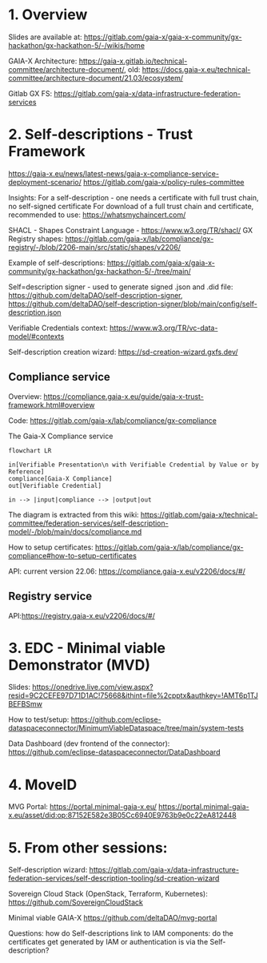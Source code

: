 # 1. Overview
Slides are available at: https://gitlab.com/gaia-x/gaia-x-community/gx-hackathon/gx-hackathon-5/-/wikis/home

GAIA-X Architecture: https://gaia-x.gitlab.io/technical-committee/architecture-document/, old: https://docs.gaia-x.eu/technical-committee/architecture-document/21.03/ecosystem/

Gitlab GX FS: https://gitlab.com/gaia-x/data-infrastructure-federation-services

# 2. Self-descriptions - Trust Framework

https://gaia-x.eu/news/latest-news/gaia-x-compliance-service-deployment-scenario/
https://gitlab.com/gaia-x/policy-rules-committee

Insights: For a self-description - one needs a certificate with full trust chain, no self-signed certificate
For download of a full trust chain and certificate, recommended to use: https://whatsmychaincert.com/

SHACL - Shapes Constraint Language - https://www.w3.org/TR/shacl/
GX Registry shapes: https://gitlab.com/gaia-x/lab/compliance/gx-registry/-/blob/2206-main/src/static/shapes/v2206/

Example of self-descriptions: https://gitlab.com/gaia-x/gaia-x-community/gx-hackathon/gx-hackathon-5/-/tree/main/

Self=description signer - used to generate signed .json and .did file: https://github.com/deltaDAO/self-description-signer, https://github.com/deltaDAO/self-description-signer/blob/main/config/self-description.json

Verifiable Credentials context: https://www.w3.org/TR/vc-data-model/#contexts

Self-description creation wizard: https://sd-creation-wizard.gxfs.dev/

## Compliance service
Overview: https://compliance.gaia-x.eu/guide/gaia-x-trust-framework.html#overview

Code: https://gitlab.com/gaia-x/lab/compliance/gx-compliance

The Gaia-X Compliance service

```mermaid
flowchart LR

in[Verifiable Presentation\n with Verifiable Credential by Value or by Reference]
compliance[Gaia-X Compliance]
out[Verifiable Credential]

in --> |input|compliance --> |output|out
```

The diagram is extracted from this wiki: https://gitlab.com/gaia-x/technical-committee/federation-services/self-description-model/-/blob/main/docs/compliance.md

How to setup certificates: https://gitlab.com/gaia-x/lab/compliance/gx-compliance#how-to-setup-certificates

API: current version 22.06: https://compliance.gaia-x.eu/v2206/docs/#/


## Registry service
API:https://registry.gaia-x.eu/v2206/docs/#/


# 3. EDC - Minimal viable Demonstrator (MVD)

Slides: https://onedrive.live.com/view.aspx?resid=9C2CEFE97D71D1AC!75668&ithint=file%2cpptx&authkey=!AMT6p1TJBEFBSmw

How to test/setup: https://github.com/eclipse-dataspaceconnector/MinimumViableDataspace/tree/main/system-tests

Data Dashboard (dev frontend of the connector): https://github.com/eclipse-dataspaceconnector/DataDashboard

# 4. MoveID
MVG Portal: https://portal.minimal-gaia-x.eu/
https://portal.minimal-gaia-x.eu/asset/did:op:87152E582e3B05Cc6940E9763b9e0c22eA812448

# 5. From other sessions:

Self-description wizard: https://gitlab.com/gaia-x/data-infrastructure-federation-services/self-description-tooling/sd-creation-wizard

Sovereign Cloud Stack (OpenStack, Terraform, Kubernetes): https://github.com/SovereignCloudStack

Minimal viable GAIA-X https://github.com/deltaDAO/mvg-portal

Questions: how do Self-descriptions link to IAM components: do the certificates get generated by IAM or authentication is via the Self-description?
